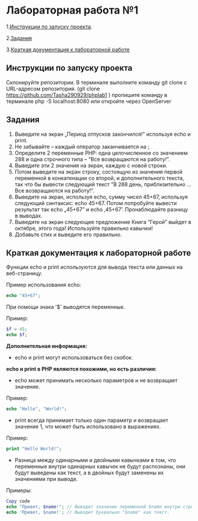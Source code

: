 # Лабораторная работа №1

1.[Инструкции по запуску проекта](#инструкции-по-запуску-проекта#Инструкции_по_запуску_проекта).

2.[Задания](#задания)

3.[Краткая документация к лабораторной работе](#краткая-документация-к-лабораторной-работе)

## Инструкции по запуску проекта

Склонируйте репозитории. В терминале выполните команду git clone с URL-адресом репозитория. (git clone https://github.com/Tasha290929/phplab1 )
пропишите команду в терминале php -S localhost:8080 или откройте через OpenServer

## Задания
1. Выведите на экран „Период отпусков закончился!” используя echo и print.
2. Не забывайте – каждый оператор заканчивается на ;
3. Определите 2 переменные PHP: одна целочисленное со значением 288 и одна строчного типа – ”Все
возвращаются на работу!”.
4. Выведите эти 2 значения на экран, каждую с новой строки.
5. Потом выведите на экран строку, состоящую из значения первой переменной в конкатенации со второй, и дополнительного текста, так что бы вывести следующий текст ”В 288 день, приблизительно ... Все
возвращаются на работу!”.
6. Выведите на экран, используя echo, сумму чисел 45+67, используя следующий синтаксис: echo 45+67. Потом
попробуйте вывести результат так echo „45+67” и echo ‚45+67’. Пронаблюдайте разницу в выводах.
7. Выведите на экран следующее предложение Книга “Герой” выйдет в октябре, этого года! Используйте
правильно кавычки!
8. Добавьте стих и выведите его правильно.

## Краткая документация к лабораторной работе 
Функции echo и print используются для вывода текста или данных на веб-страницу.

Пример использования echo:

```php
echo "45+67";
```
При помощи знака '$' выводятся переменные.

Пример:

```php
$f = 45;
echo $f;
```
**Дополнительная информация:**

* echo и print могут использоваться без скобок.

 **echo и print в PHP являются похожими, но есть различия:**

* echo может принимать несколько параметров и не возвращает значение. 

Пример: 
```php
echo "Hello", "World!";
```
* print всегда принимает только один параметр и возвращает значение 1, что может быть использовано в выражениях. 

Пример: 
```php
print "Hello World!";
```

* Разница между одинарными и двойными кавычками в том, что переменные внутри одинарных кавычек не будут распознаны, они будут выведены как текст, а в двойных будут заменены их значениями при выводе.

Примеры:
```php
Copy code
echo "Привет, $name!"; // Выводит значение переменной $name внутри строки.
echo 'Привет, $name!'; // Выводит буквально "$name" как текст.
```
